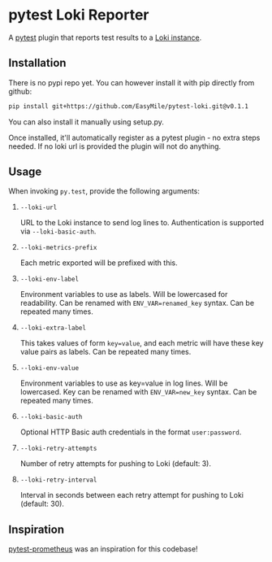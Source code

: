 # pytest Loki Reporter

A [pytest](https://docs.pytest.org/en/latest/) plugin that reports test results
to a [Loki instance](https://github.com/grafana/loki).

## Installation

There is no pypi repo yet. You can however install it with pip directly from github:

```bash
pip install git+https://github.com/EasyMile/pytest-loki.git@v0.1.1
```

You can also install it manually using setup.py.

Once installed, it'll automatically register as a pytest plugin - no extra steps needed.
If no loki url is provided the plugin will not do anything.

## Usage

When invoking `py.test`, provide the following arguments:

1. `--loki-url`

   URL to the Loki instance to send log lines to. Authentication is supported via `--loki-basic-auth`.

2. `--loki-metrics-prefix`

   Each metric exported will be prefixed with this.

3. `--loki-env-label`

   Environment variables to use as labels. Will be lowercased for readability.
   Can be renamed with `ENV_VAR=renamed_key` syntax. Can be repeated many times.

4. `--loki-extra-label`

   This takes values of form `key=value`, and each metric will have these key
   value pairs as labels. Can be repeated many times.

5. `--loki-env-value`

   Environment variables to use as key=value in log lines. Will be lowercased. Key can be renamed with `ENV_VAR=new_key` syntax. Can be repeated many times.

6. `--loki-basic-auth`

   Optional HTTP Basic auth credentials in the format `user:password`.

7. `--loki-retry-attempts`

   Number of retry attempts for pushing to Loki (default: 3).

8. `--loki-retry-interval`

   Interval in seconds between each retry attempt for pushing to Loki (default: 30).


## Inspiration

[pytest-prometheus](https://github.com/yuvipanda/pytest-prometheus) was an inspiration for
this codebase!
